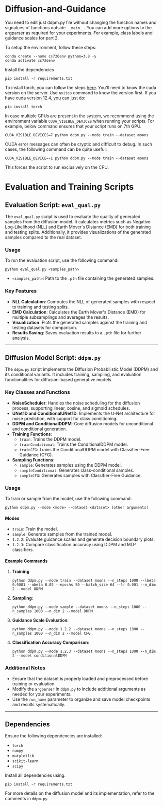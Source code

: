 # Diffusion-and-Guidance

You need to edit just ddpm.py file without changing the function names and signatues of functions outside `__main__`. You can add more options to the argparser as required for your experiments. For example, class labels and guidance scales for part 2.

To setup the environment, follow these steps:

```
conda create --name cs726env python=3.8 -y
conda activate cs726env
```
Install the dependencies
```
pip install -r requirements.txt
```
To install torch, you can follow the steps [here](https://pytorch.org/get-started/locally/). You'll need to know the cuda version on the server. Use `nvitop` command to know the version first. If you have cuda version 12.4, you can just do:

```
pip install torch
```

In case multiple GPUs are present in the system, we recommend using the environment variable `CUDA_VISIBLE_DEVICES` when running your scripts. For example, below command ensures that your script runs on 7th GPU. 

```
CUDA_VISIBLE_DEVICES=7 python ddpm.py --mode train --dataset moons
```

CUDA error messages can often be cryptic and difficult to debug. In such cases, the following command can be quite useful:
```
CUDA_VISIBLE_DEVICE=-1 python ddpm.py --mode train --dataset moons
```
This forces the script to run exclusively on the CPU.


# Evaluation and Training Scripts

## Evaluation Script: `eval_qual.py`

The `eval_qual.py` script is used to evaluate the quality of generated samples from the diffusion model. It calculates metrics such as Negative Log-Likelihood (NLL) and Earth Mover's Distance (EMD) for both training and testing splits. Additionally, it provides visualizations of the generated samples compared to the real dataset.

### Usage
To run the evaluation script, use the following command:
```
python eval_qual.py <samples_path>
```

- `<samples_path>`: Path to the `.pth` file containing the generated samples.

### Key Features
- **NLL Calculation**: Computes the NLL of generated samples with respect to training and testing splits.
- **EMD Calculation**: Calculates the Earth Mover's Distance (EMD) for multiple subsamplings and averages the results.
- **Visualization**: Plots the generated samples against the training and testing datasets for comparison.
- **Results Saving**: Saves evaluation results to a `.pth` file for further analysis.

---

## Diffusion Model Script: `ddpm.py`

The `ddpm.py` script implements the Diffusion Probabilistic Model (DDPM) and its conditional variants. It includes training, sampling, and evaluation functionalities for diffusion-based generative models.

### Key Classes and Functions
- **NoiseScheduler**: Handles the noise scheduling for the diffusion process, supporting linear, cosine, and sigmoid schedules.
- **UNet1D and ConditionalUNet1D**: Implements the U-Net architecture for noise prediction, with support for class conditioning.
- **DDPM and ConditionalDDPM**: Core diffusion models for unconditional and conditional generation.
- **Training Functions**:
  - `train`: Trains the DDPM model.
  - `trainConditional`: Trains the ConditionalDDPM model.
  - `trainCFG`: Trains the ConditionalDDPM model with Classifier-Free Guidance (CFG).
- **Sampling Functions**:
  - `sample`: Generates samples using the DDPM model.
  - `sampleConditional`: Generates class-conditional samples.
  - `sampleCFG`: Generates samples with Classifier-Free Guidance.

### Usage
To train or sample from the model, use the following command:
```
python ddpm.py --mode <mode> --dataset <dataset> [other arguments]
```

#### Modes
- `train`: Train the model.
- `sample`: Generate samples from the trained model.
- `1.2.2`: Evaluate guidance scales and generate decision boundary plots.
- `1.2.3`: Compare classification accuracy using DDPM and MLP classifiers.

#### Example Commands
1. **Training**:
   ```
   python ddpm.py --mode train --dataset moons --n_steps 1000 --lbeta 0.0001 --ubeta 0.02 --epochs 50 --batch_size 64 --lr 0.001 --n_dim 2 --model DDPM
   ```

2. **Sampling**:
   ```
   python ddpm.py --mode sample --dataset moons --n_steps 1000 --n_samples 1000 --n_dim 2 --model DDPM
   ```

3. **Guidance Scale Evaluation**:
   ```
   python ddpm.py --mode 1.2.2 --dataset moons --n_steps 1000 --n_samples 1000 --n_dim 2 --model CFG
   ```

4. **Classification Accuracy Comparison**:
   ```
   python ddpm.py --mode 1.2.3 --dataset moons --n_steps 1000 --n_dim 2 --model conditionalDDPM
   ```

### Additional Notes
- Ensure that the dataset is properly loaded and preprocessed before training or evaluation.
- Modify the `argparser` in `ddpm.py` to include additional arguments as needed for your experiments.
- Use the `run_name` parameter to organize and save model checkpoints and results systematically.

---

## Dependencies
Ensure the following dependencies are installed:
- `torch`
- `numpy`
- `matplotlib`
- `scikit-learn`
- `scipy`

Install all dependencies using:
```
pip install -r requirements.txt
```

For more details on the diffusion model and its implementation, refer to the comments in `ddpm.py`.


